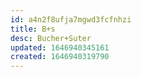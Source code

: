 ```yaml
---
id: a4n2f8ufja7mgwd3fcfnhzi
title: B+s
desc: Bucher+Suter
updated: 1646940345161
created: 1646940319790
---
```


